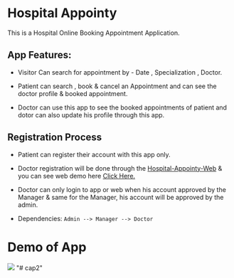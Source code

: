 # Hospital Appointy

This is a Hospital Online Booking Appointment Application.

## App Features:

*   Visitor Can search for appointment 
      by - Date , Specialization , Doctor.
                      
*   Patient can search , book & cancel an Appointment and can 
              see the doctor profile & booked appointment.
              
*   Doctor can use this app to see the booked appointments of patient
               and dotor can also update his profile through this app.

## Registration Process

* Patient can register their account with this app only.

* Doctor registration will be done through the [Hospital-Appointy-Web](https://github.com/amankumar367/Hospital-Appointy-Web) & you can see web demo here [Click Here.](https://amankumar367.github.io/Hospital-Appointy-Web/)

* Doctor can only login to app or web when his account approved by the Manager & same for the Manager, his account will be approved by the admin.

* Dependencies:  ``` Admin --> Manager --> Doctor ``` 
               
# Demo of App

 <img src="https://github.com/amankumar367/HospitalAppointy/blob/master/Screenshots/Hospital_Appointy.gif">
"# cap2" 
